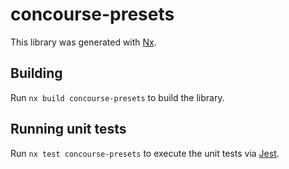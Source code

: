 # concourse-presets

This library was generated with [Nx](https://nx.dev).

## Building

Run `nx build concourse-presets` to build the library.

## Running unit tests

Run `nx test concourse-presets` to execute the unit tests via [Jest](https://jestjs.io).
